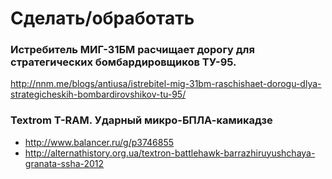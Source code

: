 # Сделать/обработать

### Истребитель МИГ-31БМ расчищает дорогу для стратегических бомбардировщиков ТУ-95.

http://nnm.me/blogs/antiusa/istrebitel-mig-31bm-raschishaet-dorogu-dlya-strategicheskih-bombardirovshikov-tu-95/

### Textrom T-RAM. Ударный микро-БПЛА-камикадзе

* http://www.balancer.ru/g/p3746855
* http://alternathistory.org.ua/textron-battlehawk-barrazhiruyushchaya-granata-ssha-2012
